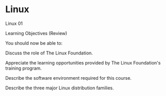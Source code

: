 
# Linux
Linux 01


Learning Objectives (Review)

You should now be able to:

Discuss the role of The Linux Foundation.

Appreciate the learning opportunities provided by The Linux Foundation's training program.

Describe the software environment required for this course.

Describe the three major Linux distribution families.
